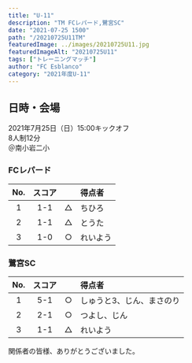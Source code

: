 ```yaml
---
title: "U-11"
description: "TM FCレパード,鷺宮SC"
date: "2021-07-25 1500"
path: "/20210725U11TM"
featuredImage: ../images/20210725U11.jpg
featuredImageAlt: "20210725U11"
tags: ["トレーニングマッチ"]
author: "FC Esblanco"
category: "2021年度U-11"
---
```


## 日時・会場

2021年7月25日（日）15:00キックオフ  
8人制12分  
＠南小岩二小

### FCレパード

| No.| スコア  |   | 得点者  |
|:--:|:------:|:-:|:--------|
| 1  | 1-1    | △ |ちひろ |
| 2  | 1-1    | △ |とうた |
| 3  | 1-0    | ○ |れいよう |

<script src="https://adm.shinobi.jp/s/f9835040bccb6582c56df68b8f5ecca7"></script>

### 鷺宮SC

| No.| スコア  |   | 得点者  |
|:--:|:------:|:-:|:--------|
| 1  | 5-1    | ○ |しゅうと3、じん、まさのり |
| 2  | 2-1    | ○ |つよし、じん|
| 3  | 1-1    | △ |れいよう |

関係者の皆様、ありがとうございました。
